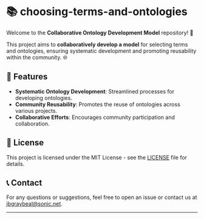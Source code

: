 



# 📚 choosing-terms-and-ontologies

Welcome to the **Collaborative Ontology Development Model** repository! 🚀

This project aims to **collaboratively develop a model** for selecting terms and ontologies, ensuring systematic development and promoting reusability within the community. 🌐

## 🌟 Features

- **Systematic Ontology Development**: Streamlined processes for developing ontologies.
- **Community Reusability**: Promotes the reuse of ontologies across various projects.
- **Collaborative Efforts**: Encourages community participation and collaboration.


## 📄 License

This project is licensed under the MIT License - see the [LICENSE](LICENSE) file for details.

## 📞 Contact

For any questions or suggestions, feel free to open an issue or contact us at [jbgraybeal@sonic.net](mailto:jbgraybeal@sonic.net).

---

